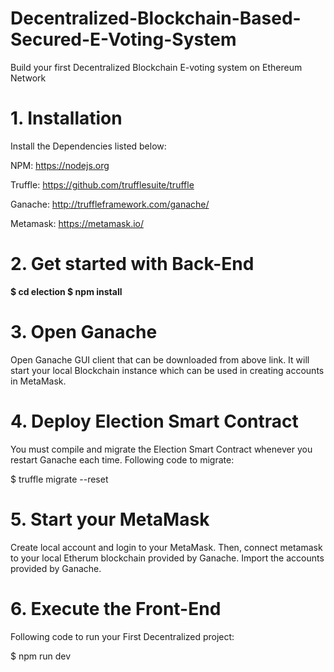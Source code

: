 # Decentralized-Blockchain-Based-Secured-E-Voting-System
Build your first Decentralized Blockchain E-voting system on Ethereum Network

# 1. Installation
Install the Dependencies listed below:

NPM: https://nodejs.org

Truffle: https://github.com/trufflesuite/truffle

Ganache: http://truffleframework.com/ganache/

Metamask: https://metamask.io/


# 2. Get started with Back-End

**$ cd election
$ npm install**


# 3. Open Ganache
Open Ganache GUI client that can be downloaded from above link. It will start your local Blockchain instance which can be used in creating accounts in MetaMask.


# 4. Deploy Election Smart Contract
You must compile and migrate the Election Smart Contract whenever you restart Ganache each time.
Following code to migrate:

$ truffle migrate --reset


# 5. Start your MetaMask 
Create local account and login to your MetaMask. Then, connect metamask to your local Etherum blockchain provided by Ganache.
Import the accounts provided by Ganache.


# 6. Execute the Front-End
Following code to run your First Decentralized project:

$ npm run dev
